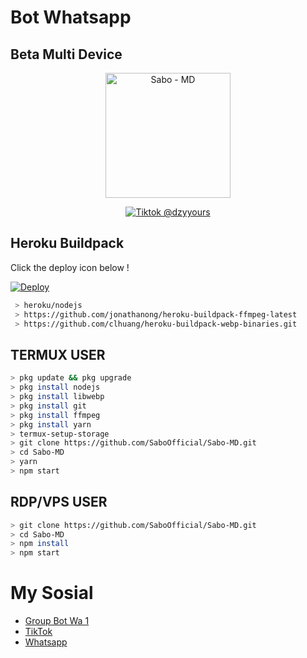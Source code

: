 # Bot Whatsapp
## Beta Multi Device 

<p align="center">
<img src="https://encrypted-tbn0.gstatic.com/images?q=tbn:ANd9GcTGJDcHPHsij7anNGZCHUw3xdzpsjSOWm17d_U7rFrXxpoxESk1tEbwJ_Zk&s=10" alt="Sabo - MD" width="200"/>

<p align="center">
    <a href="https://github.com/SaboOfficial">
        <img
            src="https://readme-typing-svg.herokuapp.com?size=15&width=280&lines=Created+By+Sabo+Official"
            alt="Tiktok @dzyyours"
        />
    </a>
</p>

## Heroku Buildpack

Click the deploy icon below !

[![Deploy](https://www.herokucdn.com/deploy/button.svg)](https://heroku.com/deploy?template=https://github.com/SaboOfficial/Sabo-MD)

```bash
 > heroku/nodejs
 > https://github.com/jonathanong/heroku-buildpack-ffmpeg-latest
 > https://github.com/clhuang/heroku-buildpack-webp-binaries.git
```

## TERMUX USER
```bash
> pkg update && pkg upgrade
> pkg install nodejs
> pkg install libwebp
> pkg install git
> pkg install ffmpeg
> pkg install yarn
> termux-setup-storage
> git clone https://github.com/SaboOfficial/Sabo-MD.git
> cd Sabo-MD
> yarn
> npm start
```

## RDP/VPS USER
```bash 
> git clone https://github.com/SaboOfficial/Sabo-MD.git
> cd Sabo-MD
> npm install
> npm start
```

# My Sosial
- [Group Bot Wa 1](https://chat.whatsapp.com/BXRH5ApRnbaHm6ULbPuG4d)
- [TikTok ](https://tiktok.com/@dzyyours)
- [Whatsapp ](https://wa.me/628815952469)
